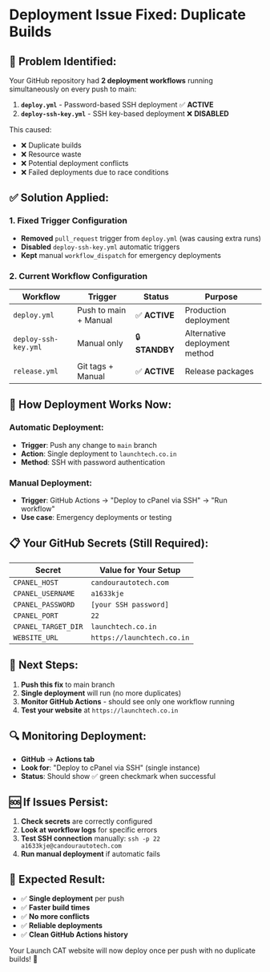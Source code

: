 # Deployment Issue Fixed: Duplicate Builds

## 🔧 **Problem Identified:**

Your GitHub repository had **2 deployment workflows** running simultaneously on every push to main:

1. **`deploy.yml`** - Password-based SSH deployment ✅ **ACTIVE**
2. **`deploy-ssh-key.yml`** - SSH key-based deployment ❌ **DISABLED**

This caused:

- ❌ Duplicate builds
- ❌ Resource waste
- ❌ Potential deployment conflicts
- ❌ Failed deployments due to race conditions

## ✅ **Solution Applied:**

### **1. Fixed Trigger Configuration**

- **Removed** `pull_request` trigger from `deploy.yml` (was causing extra runs)
- **Disabled** `deploy-ssh-key.yml` automatic triggers
- **Kept** manual `workflow_dispatch` for emergency deployments

### **2. Current Workflow Configuration**

| Workflow             | Trigger               | Status         | Purpose                       |
| -------------------- | --------------------- | -------------- | ----------------------------- |
| `deploy.yml`         | Push to main + Manual | ✅ **ACTIVE**  | Production deployment         |
| `deploy-ssh-key.yml` | Manual only           | 🔒 **STANDBY** | Alternative deployment method |
| `release.yml`        | Git tags + Manual     | ✅ **ACTIVE**  | Release packages              |

## 🚀 **How Deployment Works Now:**

### **Automatic Deployment:**

- **Trigger**: Push any change to `main` branch
- **Action**: Single deployment to `launchtech.co.in`
- **Method**: SSH with password authentication

### **Manual Deployment:**

- **Trigger**: GitHub Actions → "Deploy to cPanel via SSH" → "Run workflow"
- **Use case**: Emergency deployments or testing

## 📋 **Your GitHub Secrets (Still Required):**

| Secret              | Value for Your Setup       |
| ------------------- | -------------------------- |
| `CPANEL_HOST`       | `candourautotech.com`      |
| `CPANEL_USERNAME`   | `a1633kje`                 |
| `CPANEL_PASSWORD`   | `[your SSH password]`      |
| `CPANEL_PORT`       | `22`                       |
| `CPANEL_TARGET_DIR` | `launchtech.co.in`         |
| `WEBSITE_URL`       | `https://launchtech.co.in` |

## 🎯 **Next Steps:**

1. **Push this fix** to main branch
2. **Single deployment** will run (no more duplicates)
3. **Monitor GitHub Actions** - should see only one workflow running
4. **Test your website** at `https://launchtech.co.in`

## 🔍 **Monitoring Deployment:**

- **GitHub** → **Actions tab**
- **Look for**: "Deploy to cPanel via SSH" (single instance)
- **Status**: Should show ✅ green checkmark when successful

## 🆘 **If Issues Persist:**

1. **Check secrets** are correctly configured
2. **Look at workflow logs** for specific errors
3. **Test SSH connection** manually: `ssh -p 22 a1633kje@candourautotech.com`
4. **Run manual deployment** if automatic fails

## 🎉 **Expected Result:**

- ✅ **Single deployment** per push
- ✅ **Faster build times**
- ✅ **No more conflicts**
- ✅ **Reliable deployments**
- ✅ **Clean GitHub Actions history**

Your Launch CAT website will now deploy once per push with no duplicate builds! 🚀
